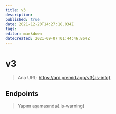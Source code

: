 ```yaml
---
title: v3
description:
published: true
date: 2021-12-20T14:27:18.034Z
tags:
editor: markdown
dateCreated: 2021-09-07T01:44:46.864Z
---
```


# v3

> Ana URL: https://api.premid.app/v3{.is-info}


## Endpoints
> Yapım aşamasında{.is-warning}
